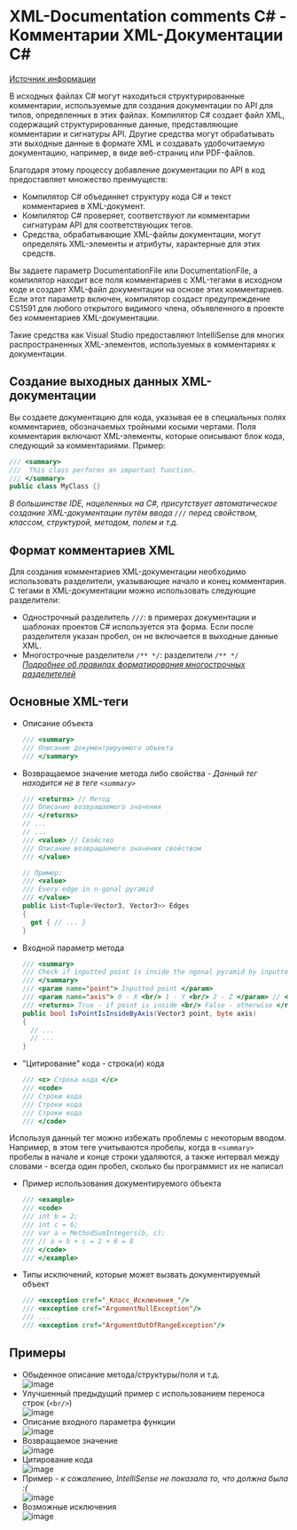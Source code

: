 # XML-Documentation comments C# - Комментарии XML-Документации C#

[Источник информации](https://learn.microsoft.com/ru-ru/dotnet/csharp/language-reference/xmldoc/)

В исходных файлах C# могут находиться структурированные комментарии, используемые для создания документации по API для типов, определенных в этих файлах. Компилятор C# создает файл XML, содержащий структурированные данные, представляющие комментарии и сигнатуры API. Другие средства могут обрабатывать эти выходные данные в формате XML и создавать удобочитаемую документацию, например, в виде веб-страниц или PDF-файлов.

Благодаря этому процессу добавление документации по API в код предоставляет множество преимуществ:
* Компилятор C# объединяет структуру кода C# и текст комментариев в XML-документ.
* Компилятор C# проверяет, соответствуют ли комментарии сигнатурам API для соответствующих тегов.
* Средства, обрабатывающие XML-файлы документации, могут определять XML-элементы и атрибуты, характерные для этих средств.

Вы задаете параметр DocumentationFile или DocumentationFile, а компилятор находит все поля комментариев с XML-тегами в исходном коде и создает XML-файл документации на основе этих комментариев. Если этот параметр включен, компилятор создаст предупреждение CS1591 для любого открытого видимого члена, объявленного в проекте без комментариев XML-документации.

Такие средства как Visual Studio предоставляют IntelliSense для многих распространенных XML-элементов, используемых в комментариях к документации.

## Создание выходных данных XML-документации

Вы создаете документацию для кода, указывая ее в специальных полях комментариев, обозначаемых тройными косыми чертами. Поля комментария включают XML-элементы, которые описывают блок кода, следующий за комментариями. Пример:

```C#
/// <summary>
///  This class performs an important function.
/// </summary>
public class MyClass {}
```

*В большинстве IDE, нацеленных на C#, присутствует автоматическое создание XML-документации путём ввода `///` перед свойством, классом, структурой, методом, полем и т.д.*

## Формат комментариев XML

Для создания комментариев XML-документации необходимо использовать разделители, указывающие начало и конец комментария. С тегами в XML-документации можно использовать следующие разделители:
* Однострочный разделитель `///`: в примерах документации и шаблонах проектов C# используется эта форма. Если после разделителя указан пробел, он не включается в выходные данные XML.
* Многострочные разделители `/** */`: разделители `/** */` <br/> [*Подробнее об правилах форматирования многострочных разделителей*](https://learn.microsoft.com/ru-ru/dotnet/csharp/language-reference/xmldoc/)

## Основные XML-теги
* Описание объекта
  ```C#
  /// <summary> 
  /// Описание документрируемого объекта
  /// </summary>
  ```
* Возвращаемое значение метода либо свойства - _Данный тег находится не в теге `<summary>`_
  ```C#
  /// <returns> // Метод
  /// Описание возвращаемого значения
  /// </returns>
  // ...
  // ...
  /// <value> // Свойство
  /// Описание возвращаемого значения свойством
  /// </value>
  
  // Пример:
  /// <value>
  /// Every edge in n-gonal pyramid
  /// </value>
  public List<Tuple<Vector3, Vector3>> Edges
  {
    get { // ... }
  }
  ```
* Входной параметр метода
  ```C#
  /// <summary>
  /// Check if inputted point is inside the ngonal pyramid by inputted axis
  /// </summary>
  /// <param name="point"> Inputted point </param>
  /// <param name="axis"> 0 - X <br/> 1 - Y <br/> 2 - Z </param> // <br/> - перенос строки
  /// <returns> True - if point is inside <br/> False - otherwise </returns>
  public bool IsPointIsInsideByAxis(Vector3 point, byte axis)
  {
    // ...
    // ...
  }
  ```
* "Цитирование" кода - строка(и) кода
  ```C#
  /// <c> Строка кода </c>
  /// <code>
  /// Строки кода
  /// Строки кода
  /// Строки кода
  /// </code>
  ```
Используя данный тег можно избежать проблемы с некоторым вводом. Например, в этом теге учитываются пробелы, когда в `<summary>` пробелы в начале и конце строки удаляются, а также интервал между словами - всегда один пробел, сколько бы программист их не написал
* Пример использования документируемого объекта
  ```C#
  /// <example>
  /// <code>
  /// int b = 2;
  /// int c = 6;
  /// var a = MethodSumIntegers(b, c);
  /// // a = b + c = 2 + 6 = 8
  /// </code>
  /// </example>
  ```
* Типы исключений, которые может вызвать документируемый объект
  ```C#
  /// <exception cref="_Класс_Исключения_"/>
  /// <exception cref="ArgumentNullException"/>
  /// ...
  /// <exception cref="ArgumentOutOfRangeException"/>
  ``` 

## Примеры
* Обыденное описание метода/структуры/поля и т.д.  
![image](https://user-images.githubusercontent.com/91414886/228091178-d1b9e84c-0d68-4087-a524-1a3cf9bd7c4f.png)
* Улучшенный предыдущий пример с использованием переноса строк (`<br/>`)  
![image](https://user-images.githubusercontent.com/91414886/228091301-0b4af32f-2172-4f2e-a82a-a6b6ef1a14a1.png)
* Описание входного параметра функции  
![image](https://user-images.githubusercontent.com/91414886/228092440-129cd752-5b0e-4fc2-ae9d-a07d7a7039a0.png)
* Возвращаемое значение  
![image](https://user-images.githubusercontent.com/91414886/228095619-2d6414fe-4a89-4df7-bc05-bcd23a6fd25c.png)
* Цитирование кода  
![image](https://user-images.githubusercontent.com/91414886/228095784-c00b4106-65f9-46d8-9025-52a108315897.png)
* Пример - _к сожалению, IntelliSense не показала то, что должна была :(_  
![image](https://user-images.githubusercontent.com/91414886/228098292-6dadf23e-c673-4619-97d9-49636227cc6c.png)
* Возможные исключения  
![image](https://user-images.githubusercontent.com/91414886/228096268-adbb433f-0855-4cac-b78e-6496e738aab3.png)
